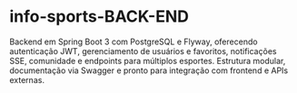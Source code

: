 # info-sports-BACK-END
Backend em Spring Boot 3 com PostgreSQL e Flyway, oferecendo autenticação JWT, gerenciamento de usuários e favoritos, notificações SSE, comunidade e endpoints para múltiplos esportes. Estrutura modular, documentação via Swagger e pronto para integração com frontend e APIs externas.
